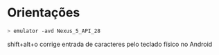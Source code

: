 # Orientações

```bash
> emulator -avd Nexus_5_API_28
```

shift+alt+o corrige entrada de caracteres pelo teclado físico no Android
